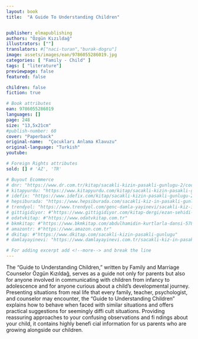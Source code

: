 ```yaml
---
layout: book
title:  "A Guide To Understanding Children"


publisher: elmapublishing
authors: "Özgün Kızıldağ"
illustrators: [""]
translators: #["naci-turan","burak-dogru"]
image: assets/images/ean/9786055286019.jpg
categories: [ "Family - Child" ]
tags: [ "literature"]
previewpage: false
featured: false

children: false
fiction: true

# Book attributes
ean: 9786055286019
languages: []
page: 248
size: "13,5x21cm"
#publish-number: 60
cover: "Paperback"
original-name:  "Çocukları Anlama Klavuzu"
original-language: "Turkish"
youtube:

# Foreign Rights attributes
sold: [] # 'AZ', 'TR'

# Buyout Ecommerce
# dnr: "https://www.dr.com.tr/kitap/sacakli-kizin-pasakli-gunlugu-2/cocuk-ve-genclik/genclik-10-yas/roman-oyku/urunno=0001893059001"
# kitapyurdu: "https://www.kitapyurdu.com/kitap/sacakli-kizin-pasakli-gunlugu-2-/560122.html&filter_name=Sa%C3%A7akl%C4%B1+K%C4%B1z%27%C4%B1n+Pasakl%C4%B1+G%C3%BCnl%C3%BC%C4%9F%C3%BC+2"
# idefix: "https://www.idefix.com/kitap/sacakli-kizin-pasakli-gunlugu-2/cocuk-ve-genclik/genclik-10-yas/roman-oyku/urunno=0001893059001"
# hepsiburada: "https://www.hepsiburada.com/sacakli-kiz-in-pasakli-gunlugu-2-damla-yayinevi-p-HBV000012ER86"
# trendyol: "https://www.trendyol.com/genc-damla-yayinevi/sacakli-kiz-in-pasakli-gunlugu-2-p-54825777"
# gittigidiyor: #"https://www.gittigidiyor.com/kitap-dergi/ezan-sehidi-adnan-menderes_pdp_732728793"
# odatvkitap: #"https://www.odatvkitap.com.tr"
# bkmkitap: #"https://www.bkmkitap.com/abdulhamidin-kurtlarla-dansi-578226"
# amazontr: #"https://www.amazon.com.tr"
# dkitap: #"https://www.dkitap.com/sacakli-kizin-pasakli-gunlugu"
# damlayayinevi: "https://www.damlayayinevi.com.tr/sacakli-kiz-in-pasakli-gunlugu-2-bu-iste-bi-terslik-var"

# For adding excerpt add <!--more--> and break the line
---
```

The “Guide to Understanding Children,” written
by Family and Marriage Counselor Özgün Kızıldağ,
serves as a guide not only for parents but also for
anyone involved in communicating with children
from infancy to adolescence and for anyone curious about a child’s developmental journey.
Presenting situations from real life that every
family, teacher, psychologist, and counselor may
encounter, the “Guide to Understanding Children”
explains how to behave when faced with similar
situations and offers practical suggestions for
seemingly diffi cult situations. Providing reassuring
approaches to your confusing observations and
fi ndings about your child, it contains highly benefi cial information for us parents who are growing
alongside our children.
<!--more--> 

